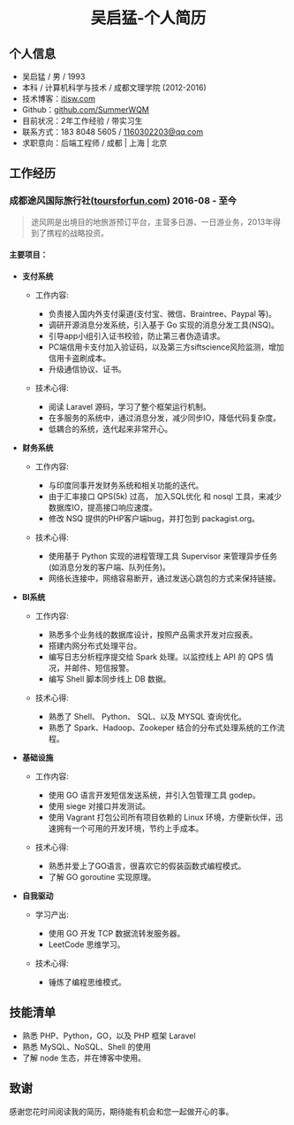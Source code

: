 # <center>吴启猛-个人简历</center>

## 个人信息
- 吴启猛 / 男 / 1993
- 本科 / 计算机科学与技术 / 成都文理学院 (2012-2016)
- 技术博客：[itisw.com](https://itisw.com)
- Github：[github.com/SummerWQM](https://github.com/SummerWQM)
- 目前状况：2年工作经验 / 带实习生
- 联系方式：183 8048 5605 / 1160302203@qq.com
- 求职意向：后端工程师 / 成都 | 上海 | 北京

## 工作经历
### 成都途风国际旅行社([toursforfun.com](https://cn.toursforfun.com)) 2016-08 - 至今
> 途风网是出境目的地旅游预订平台，主营多日游、一日游业务，2013年得到了携程的战略投资。

#### 主要项目：

- **支付系统**
    - 工作内容:
        - 负责接入国内外支付渠道(支付宝、微信、Braintree、Paypal 等)。
        - 调研开源消息分发系统，引入基于 Go 实现的消息分发工具(NSQ)。
        - 引导app小组引入证书校验，防止第三者伪造请求。
        - PC端信用卡支付加入验证码，以及第三方siftscience风险监测，增加信用卡盗刷成本。
        - 升级通信协议、证书。

    - 技术心得:
        - 阅读 Laravel 源码，学习了整个框架运行机制。
        - 在多服务的系统中，通过消息分发，减少同步IO，降低代码复杂度。
        - 低耦合的系统，迭代起来非常开心。

- **财务系统**
    - 工作内容:
        - 与印度同事开发财务系统和相关功能的迭代。
        - 由于汇率接口 QPS(5k) 过高， 加入SQL优化 和 nosql 工具，来减少数据库IO，提高接口响应速度。
        - 修改 NSQ 提供的PHP客户端bug，并打包到 packagist.org。

    - 技术心得:
        - 使用基于 Python 实现的进程管理工具 Supervisor 来管理异步任务(如消息分发的客户端、队列任务)。
        - 网络长连接中，网络容易断开，通过发送心跳包的方式来保持链接。

- **BI系统**
    - 工作内容:
        - 熟悉多个业务线的数据库设计，按照产品需求开发对应报表。
        - 搭建内网分布式处理平台。
        - 编写日志分析程序提交给 Spark 处理。以监控线上 API 的 QPS 情况，并邮件、短信报警。
        - 编写 Shell 脚本同步线上 DB 数据。

    - 技术心得:
        - 熟悉了 Shell、 Python、 SQL、以及 MYSQL 查询优化。
        - 熟悉了 Spark、Hadoop、Zookeper 结合的分布式处理系统的工作流程。

- **基础设施**
    - 工作内容:
        - 使用 GO 语言开发短信发送系统，并引入包管理工具 godep。
        - 使用 siege 对接口并发测试。
        - 使用 Vagrant 打包公司所有项目依赖的 Linux 环境，方便新伙伴，迅速拥有一个可用的开发环境，节约上手成本。

    - 技术心得:
        - 熟悉并爱上了GO语言，很喜欢它的假装函数式编程模式。
        - 了解 GO goroutine 实现原理。
- **自我驱动**
    - 学习产出:
        - 使用 GO 开发 TCP 数据流转发服务器。
        - LeetCode 思维学习。

    - 技术心得:
        - 锤炼了编程思维模式。

## 技能清单

- 熟悉 PHP、Python，GO，以及 PHP 框架 Laravel
- 熟悉 MySQL、NoSQL、Shell 的使用
- 了解 node 生态，并在博客中使用。

## 致谢
感谢您花时间阅读我的简历，期待能有机会和您一起做开心的事。
